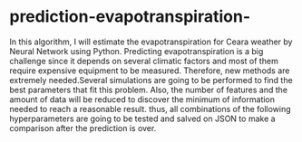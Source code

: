 # prediction-evapotranspiration-
In this algorithm, I will estimate the evapotranspiration for Ceara weather by Neural Network using Python. Predicting evapotranspiration is a big challenge since it depends on several climatic factors and most of them require expensive equipment to be measured. Therefore, new methods are extremely needed.Several simulations are going to be performed to find the best parameters that fit this problem. Also, the number of features and the amount of data will be reduced to discover the minimum of information needed to reach a reasonable result. thus, all combinations of the following hyperparameters are going to be tested and salved on JSON to make a comparison after the prediction is over.
